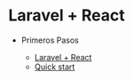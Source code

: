 # Laravel + React

- Primeros Pasos

  - [Laravel + React](md/1-Laravel-react.md)
  - [Quick start](md/2-quickstart.md)
  
